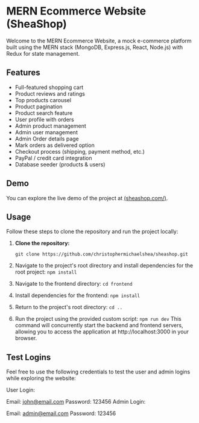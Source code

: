 # MERN Ecommerce Website (SheaShop)

Welcome to the MERN Ecommerce Website, a mock e-commerce platform built using the MERN stack (MongoDB, Express.js, React, Node.js) with Redux for state management.

## Features

- Full-featured shopping cart
- Product reviews and ratings
- Top products carousel
- Product pagination
- Product search feature
- User profile with orders
- Admin product management
- Admin user management
- Admin Order details page
- Mark orders as delivered option
- Checkout process (shipping, payment method, etc.)
- PayPal / credit card integration
- Database seeder (products & users)

## Demo

You can explore the live demo of the project at [(sheashop.com/)](https://sheashop.onrender.com/).

## Usage

Follow these steps to clone the repository and run the project locally:

1. **Clone the repository:**

   `
   git clone https://github.com/christophermichaelshea/sheashop.git
   `
   
2. Navigate to the project's root directory and install dependencies for the root project:
`
npm install
`

3. Navigate to the frontend directory:
`
cd frontend
`

4. Install dependencies for the frontend:
`
npm install
`

5. Return to the project's root directory:
`
cd ..
`

6. Run the project using the provided custom script:
`
npm run dev
`
This command will concurrently start the backend and frontend servers, allowing you to access the application at http://localhost:3000 in your browser.

## Test Logins
Feel free to use the following credentials to test the user and admin logins while exploring the website:

User Login:

Email: john@email.com
Password: 123456
Admin Login:

Email: admin@email.com
Password: 123456
